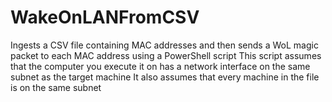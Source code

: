 # WakeOnLANFromCSV
Ingests a CSV file containing MAC addresses and then sends a WoL magic packet to each MAC address using a PowerShell script
This script assumes that the computer you execute it on has a network interface on the same subnet as the target machine
It also assumes that every machine in the file is on the same subnet
